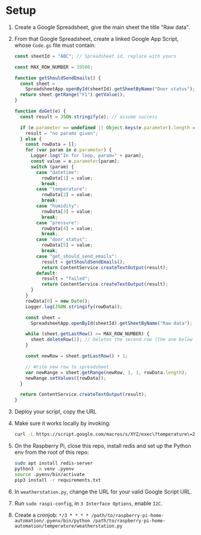 # Setup

1. Create a Google Spreadsheet, give the main sheet the title "Raw data".
1. From that Google Spreadsheet, create a linked Google App Script, whose `Code.gs` file must contain:

   ```javascript
   const sheetId = "ABC"; // Spreadsheet id, replace with yours

   const MAX_ROW_NUMBER = 39500;

   function getShouldSendEmails() {
     const sheet =
       SpreadsheetApp.openById(sheetId).getSheetByName("Door status");
     return sheet.getRange("F1").getValue();
   }

   function doGet(e) {
     const result = JSON.stringify(e); // assume success

     if (e.parameter == undefined || Object.keys(e.parameter).length === 0) {
       result = "no params given";
     } else {
       const rowData = [];
       for (var param in e.parameter) {
         Logger.log("In for loop, param=" + param);
         const value = e.parameter[param];
         switch (param) {
           case "datetime":
             rowData[1] = value;
             break;
           case "temperature":
             rowData[2] = value;
             break;
           case "humidity":
             rowData[3] = value;
             break;
           case "pressure":
             rowData[4] = value;
             break;
           case "door_status":
             rowData[5] = value;
             break;
           case "get_should_send_emails":
             result = getShouldSendEmails();
             return ContentService.createTextOutput(result);
           default:
             result = "failed";
             return ContentService.createTextOutput(result);
         }
       }
       rowData[0] = new Date();
       Logger.log(JSON.stringify(rowData));

       const sheet =
         SpreadsheetApp.openById(sheetId).getSheetByName("Raw data");

       while (sheet.getLastRow() >= MAX_ROW_NUMBER) {
         sheet.deleteRow(2); // Deletes the second row (the one below the headers)
       }

       const newRow = sheet.getLastRow() + 1;

       // Write new row to spreadsheet
       var newRange = sheet.getRange(newRow, 1, 1, rowData.length);
       newRange.setValues([rowData]);
     }

     return ContentService.createTextOutput(result);
   }
   ```

1. Deploy your script, copy the URL
1. Make sure it works locally by invoking:

   ```bash
   curl -L https://script.google.com/macros/s/XYZ/exec\?temperature\=20\&humidity\=50

   ```

1. On the Raspberry Pi, close this repo, install redis and set up the Python env from the root of this repo:

   ```bash
   sudo apt install redis-server
   python3 -m venv .pyenv
   source .pyenv/bin/activate
   pip3 install -r requirements.txt

   ```

1. In `weatherstation.py`, change the URL for your valid Google Script URL.
1. Run `sudo raspi-config`, in `3 Interface Options`, enable `I2C`.
1. Create a cronjob: `*/3 * * * * /path/to/raspberry-pi-home-automation/.pyenv/bin/python /path/to/raspberry-pi-home-automation/temperature/weatherstation.py`
